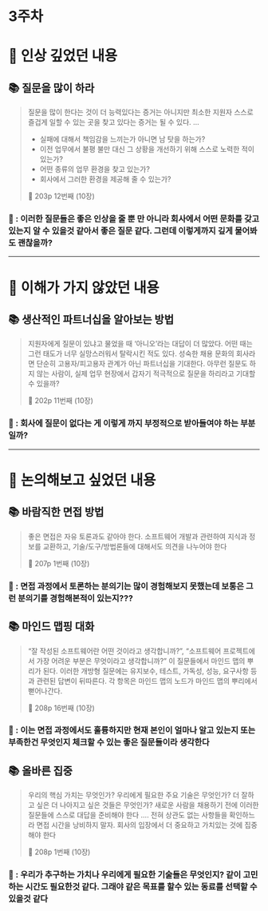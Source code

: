 # 3주차

# 📌 인상 깊었던 내용

## **📚 질문을 많이 하라**

> 질문을 많이 한다는 것이 더 능력있다는 증거는 아니지만 최소한 지원자 스스로 즐겁게 일할 수 있는 곳을 찾고 있다는 증거는 될 수 있다. 
> …
> - 실패에 대해서 책임감을 느끼는가 아니면 남 탓을 하는가?
> - 이전 업무에서 불평 불만 대신 그 상황을 개선하기 위해 스스로 노력한 적이 있는가?
> - 어떤 종류의 업무 환경을 찾고 있는가?
> - 회사에서 그러한 환경을 제공해 줄 수 있는가?
> 
> 
> 📕 203p 12번째 (10장)
> 

### **🧐 : 이러한 질문들은 좋은 인상을 줄 뿐 만 아니라 회사에서 어떤 문화를 갖고 있는지 알 수 있을것 같아서 좋은 질문 같다. 그런데 이렇게까지 깊게 물어봐도 괜찮을까?**

---

# 📌 이해가 가지 않았던 내용

## **📚 생산적인 파트너십을 알아보는 방법**

> 지원자에게 질문이 있냐고 물었을 때 ‘아니오’라는 대답이 더 많았다. 어떤 때는 그런 태도가 너무 실망스러워서 탈락시킨 적도 있다. 성숙한 채용 문화의 회사라면 단순히 고용자/피고용자 관계가 아닌 파트너십을 기대한다. 아무런 질문도 하지 않는 사람이, 실제 업무 현장에서 갑자기 적극적으로 질문을 하리라고 기대할 수 있을까?
> 
> 
> 📕 202p 11번째 (10장)
> 

### **🧐 : 회사에 질문이 없다는 게 이렇게 까지 부정적으로 받아들여야 하는 부분일까?**

---

# 📌 논의해보고 싶었던 내용

## **📚 바람직한 면접 방법**

> 좋은 면접은 자유 토론과도 같아야 한다. 소프트웨어 개발과 관련하여 지식과 정보를 교환하고, 기술/도구/방법론들에 대해서도 의견을 나누어야 한다
> 
> 
> 📕 207p 1번째 (10장)
> 

### **🧐 : 면접 과정에서 토론하는 분의기는 많이 경험해보지 못했는데 보통은 그런 분의기를 경험해본적이 있는지???**

## **📚 마인드 맵핑 대화**

> “잘 작성된 소프트웨어란 어떤 것이라고 생각합니까?”, “소프트웨어 프로젝트에서 가장 어려운 부분은 무엇이라고 생각합니까?” 이 질문들에서 마인드 맵의 뿌리가 된다.
이러한 개방형 질문에는 유지보수, 테스트, 가독성, 성능, 요구사항 등과 관련된 답변이 뒤따른다. 각 항목은 마인드 맵의 노드가 마인드 맵의 뿌리에서 뻗어나간다.
> 
> 
> 📕 208p 16번째 (10장)
> 

### **🧐 : 이는 면접 과정에서도 훌륭하지만 현재 본인이 얼마나 알고 있는지 또는 부족한건 무엇인지 체크할 수 있는 좋은 질문들이라 생각한다**

## **📚 올바른 집중**

> 우리의 핵심 가치는 무엇인가? 우리에게 필요한 주요 기술은 무엇인가? 더 잘하고 싶은 더 나아지고 싶은 것들은 무엇인가? 새로운 사람을 채용하기 전에 이러한 질문들에 스스로 대답을 준비해야 한다
….
전혀 상관도 없는 사항들을 확인하느라 면접 시간을 낭비하지 말자. 회사의 입장에서 더 중요하고 가치있는 것에 집중해야 한다
> 
> 
> 📕 208p 1번째 (10장)
> 

### **🧐 : 우리가 추구하는 가치나 우리에게 필요한 기술들은 무엇인지? 같이 고민하는 시간도 필요한것 같다. 그래야 같은 목표를 할수 있는 동료를 선택할 수 있을것 같다**
